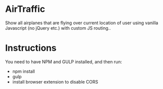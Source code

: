 # AirTraffic
Show all airplanes that are flying over current location of user using vanilla Javascript (no jQuery etc.) with custom JS routing..

# Instructions
You need to have NPM and GULP installed, and then run:
<ul>
    <li>npm install</li>
    <li>gulp</li>
    <li>install browser extension to disable CORS</li>
<ul>
